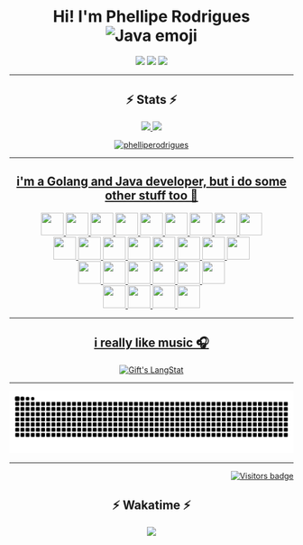 <h1 align="center"> Hi! I'm Phellipe Rodrigues <img width="30" src="https://emojis.slackmojis.com/emojis/images/1494533524/2240/programmer.gif?1494533524" alt="Java emoji" /></h1>

<div align="center"> 
  <a href="https://phelliperodrigues.dev" target="_blank"><img src="https://img.shields.io/badge/-website-%230077B5?style=for-the-badge&logo=aiohttp&logoColor=white" target="_blank"></a> 
  <a href = "mailto:phelliperodrigues.dev@gmail.com"><img src="https://img.shields.io/badge/-Gmail-%23333?style=for-the-badge&logo=gmail&logoColor=white" target="_blank"></a>
  <a href="https://www.linkedin.com/in/phelliperodrigues" target="_blank"><img src="https://img.shields.io/badge/-LinkedIn-%230077B5?style=for-the-badge&logo=linkedin&logoColor=white" target="_blank"></a> 
</div>

--- 

 <div align="center">

  ## ⚡ Stats ⚡
  
  <a href="https://github.com/phelliperodrigues">
  <img height="140em" src="https://github-readme-stats-sigma-five.vercel.app/api?username=phelliperodrigues&show_icons=true&theme=material-palenight&include_all_commits=true&count_private=true"/>
  <img height="140em" src="https://github-readme-stats-sigma-five.vercel.app/api/top-langs/?username=phelliperodrigues&layout=pie&langs_count=10&theme=material-palenight"/>

   
  <p><img src="https://github-readme-streak-stats.herokuapp.com/?user=phelliperodrigues&theme=material-palenight&hide_border=false" alt="phelliperodrigues" /></p>
</div>

---

<div align="center">
 
 ## i'm a Golang and Java developer, but i do some other stuff too 🔨
 

 
<img src="https://cdn.jsdelivr.net/gh/devicons/devicon/icons/java/java-original.svg"  width="40" height="40" />          
<img src="https://cdn.jsdelivr.net/gh/devicons/devicon/icons/go/go-original.svg"  width="40" height="40" />
<img src="https://cdn.jsdelivr.net/gh/devicons/devicon/icons/kotlin/kotlin-original.svg"  width="40" height="40" />       
<img src="https://cdn.jsdelivr.net/gh/devicons/devicon/icons/ruby/ruby-original.svg"  width="40" height="40" />
<img src="https://cdn.jsdelivr.net/gh/devicons/devicon/icons/javascript/javascript-original.svg"  width="40" height="40" />
<img src="https://cdn.jsdelivr.net/gh/devicons/devicon/icons/typescript/typescript-plain.svg"  width="40" height="40" />
<img src="https://cdn.jsdelivr.net/gh/devicons/devicon/icons/crystal/crystal-original-wordmark.svg"  width="40" height="40" />
<img src="https://cdn.jsdelivr.net/gh/devicons/devicon/icons/elixir/elixir-original.svg"  width="40" height="40" />
<img src="https://cdn.jsdelivr.net/gh/devicons/devicon/icons/dart/dart-original.svg"  width="40" height="40" />
       
  <br>      
              
<img src="https://cdn.jsdelivr.net/gh/devicons/devicon/icons/spring/spring-original-wordmark.svg" width="40" height="40" />
<img src="https://cdn.jsdelivr.net/gh/devicons/devicon/icons/rails/rails-plain.svg"  width="40" height="40" />
<img src="https://cdn.jsdelivr.net/gh/devicons/devicon/icons/phoenix/phoenix-original.svg" width="40" height="40" />
<img src="https://cdn.jsdelivr.net/gh/devicons/devicon/icons/express/express-original-wordmark.svg"  width="40" height="40" />
<img src="https://cdn.jsdelivr.net/gh/devicons/devicon/icons/angularjs/angularjs-original.svg"  width="40" height="40" />
<img src="https://cdn.jsdelivr.net/gh/devicons/devicon/icons/flutter/flutter-original.svg"  width="40" height="40" />
<img src="https://cdn.jsdelivr.net/gh/devicons/devicon/icons/android/android-original.svg"  width="40" height="40" />
<img src="https://cdn.jsdelivr.net/gh/devicons/devicon/icons/css3/css3-original.svg"  width="40" height="40" />
          
<br>   

 <img src="https://cdn.jsdelivr.net/gh/devicons/devicon/icons/kubernetes/kubernetes-plain.svg" width="40" height="40" >         
<img src="https://cdn.jsdelivr.net/gh/devicons/devicon/icons/apachekafka/apachekafka-original.svg"  width="40" height="40" />
<img src="https://cdn.jsdelivr.net/gh/devicons/devicon/icons/docker/docker-original.svg"  width="40" height="40" />
<img src="https://cdn.jsdelivr.net/gh/devicons/devicon/icons/heroku/heroku-original.svg"  width="40" height="40" />
<img src="https://cdn.jsdelivr.net/gh/devicons/devicon/icons/nginx/nginx-original.svg" width="40" height="40" />
<img src="https://cdn.jsdelivr.net/gh/devicons/devicon/icons/tomcat/tomcat-original.svg" width="40" height="40" />
          
<br>         

<img src="https://cdn.jsdelivr.net/gh/devicons/devicon/icons/mysql/mysql-original.svg"  width="40" height="40" />
<img src="https://cdn.jsdelivr.net/gh/devicons/devicon/icons/postgresql/postgresql-original.svg"  width="40" height="40" />
<img src="https://cdn.jsdelivr.net/gh/devicons/devicon/icons/oracle/oracle-original.svg"  width="40" height="40" />
<img src="https://cdn.jsdelivr.net/gh/devicons/devicon/icons/sqlite/sqlite-original.svg"  width="40" height="40" />
          
          
          
          
          
          
          
          
          



</div>
</div>

---



<div align="center"> 

 ## i really like music 🎧
 
 <img align="center" src="https://spotify-github-profile.vercel.app/api/view.svg?uid=7m3mvrbm1hk73dgvrs8azihtv&cover_image=true&theme=novatorem&show_offline=false&background_color=121212&interchange=false&bar_color=53b14f&bar_color_cover=false" alt="Gift's LangStat" />
</div>

---

<div align="center"> 
 
 ![Snake animation](https://github.com/phelliperodrigues/phelliperodrigues/blob/output/github-contribution-grid-snake.svg)
 
</div>

---

<div align="right">
  <a href="https://badges.pufler.dev">
      <img src="https://komarev.com/ghpvc/?username=phelliperodrigues" alt="Visitors badge" />
   </a>
</div>

 <div align="center">

  ## ⚡ Wakatime ⚡
  
  <a href="https://github.com/phelliperodrigues">
  <img height="80%" src="https://github-readme-stats.vercel.app/api/wakatime?username=phelliperodrigues&show_icons=true&theme=material-palenight&include_all_commits=true&layout=compact"/>

</div>
